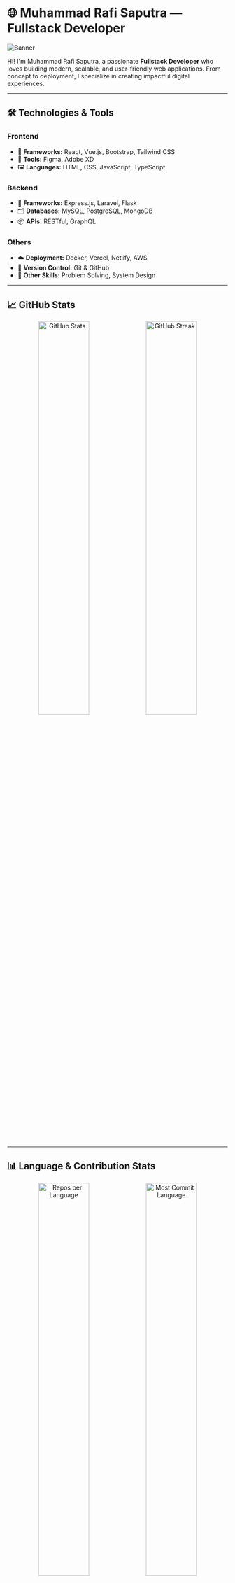 # 🌐 Muhammad Rafi Saputra — Fullstack Developer

![Banner](https://via.placeholder.com/1200x400?text=Welcome+to+My+GitHub+Repository)

Hi! I'm Muhammad Rafi Saputra, a passionate **Fullstack Developer** who loves building modern, scalable, and user-friendly web applications. From concept to deployment, I specialize in creating impactful digital experiences.

---

## 🛠️ Technologies & Tools  
### Frontend  
- 🌟 **Frameworks:** React, Vue.js, Bootstrap, Tailwind CSS  
- 🎨 **Tools:** Figma, Adobe XD  
- 🖼️ **Languages:** HTML, CSS, JavaScript, TypeScript  

### Backend  
- 🧱 **Frameworks:** Express.js, Laravel, Flask  
- 🗂️ **Databases:** MySQL, PostgreSQL, MongoDB  
- 📦 **APIs:** RESTful, GraphQL  

### Others  
- ☁️ **Deployment:** Docker, Vercel, Netlify, AWS  
- 🔄 **Version Control:** Git & GitHub  
- 🧠 **Other Skills:** Problem Solving, System Design  

---

## 📈 GitHub Stats  

<div align="center">  
  <img src="https://github-readme-stats.vercel.app/api?username=muhammadrafisaputra&show_icons=true&theme=radical" alt="GitHub Stats" width="48%" />  
  <img src="https://github-readme-streak-stats.herokuapp.com/?user=muhammadrafisaputra&theme=radical" alt="GitHub Streak" width="48%" />  
</div>  

---

## 📊 Language & Contribution Stats  

<div align="center">  
  <img src="https://github-profile-summary-cards.vercel.app/api/cards/repos-per-language?username=muhammadrafisaputra&theme=radical" alt="Repos per Language" width="48%" />  
  <img src="https://github-profile-summary-cards.vercel.app/api/cards/most-commit-language?username=muhammadrafisaputra&theme=radical" alt="Most Commit Language" width="48%" />  
</div>  

<div align="center">  
  <img src="https://activity-graph.herokuapp.com/graph?username=muhammadrafisaputra&theme=radical&hide_border=true" alt="Contribution Graph" />  
</div>  

---

## 📚 Portfolio Highlights  

💻 **[Project Name 1](https://yourprojectlink.com)**  
- A responsive e-commerce platform built with React & Node.js  
- Integrated secure payment gateways using Stripe API  

🌟 **[Project Name 2](https://yourprojectlink.com)**  
- A SaaS dashboard for analytics and reporting  
- Tech Stack: Vue.js, Flask, PostgreSQL  

📱 **[Project Name 3](https://yourprojectlink.com)**  
- Progressive Web App for task management with offline support  
- Tech Stack: Angular, Firebase  

> 🛠️ Explore all my projects on my [Portfolio Website](https://yourportfoliolink.com).

---

## 🌱 What I’m Currently Learning  
- AI Integration in Web Development  
- Advanced Docker & Kubernetes  
- Improving System Architecture Design  

---

## 📬 Get in Touch  

- 📝 **Portfolio:** [muhammadrafisaputra.github.io](https://yourportfoliolink.com)  
- ✉️ **Email:** [rafi@example.com](mailto:rafi@example.com)  
- 💼 **LinkedIn:** [linkedin.com/in/muhammadrafisaputra](https://linkedin.com/in/yourlink)  

---

Let’s connect and create something amazing together! 🚀
